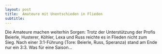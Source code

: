 ```yaml
---
layout: post
title:  Amateure mit Unentschieden in Flieden
subtitle:  
---
```


Die Amateure machen weiterhin Sorgen: Trotz der Unterstützung der Profis Beierle, Husterer, Köhler, Lexa und Russ reichte es in Flieden nicht zum Sieg. Nach einer 3:1-Führung (Tore: Beierle, Russ, Speranza) stand am Ende nur ein 3:3. Was für eine Saison...



